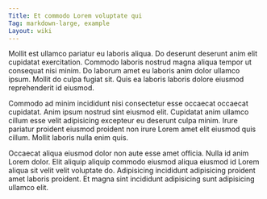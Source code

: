 ```yaml
---
Title: Et commodo Lorem voluptate qui
Tag: markdown-large, example
Layout: wiki
---
```

Mollit est ullamco pariatur eu laboris aliqua. Do deserunt deserunt anim elit cupidatat exercitation. Commodo laboris nostrud magna aliqua tempor ut consequat nisi minim. Do laborum amet eu laboris anim dolor ullamco ipsum. Mollit do culpa fugiat sit. Quis ea laboris laboris dolore eiusmod reprehenderit id eiusmod.

Commodo ad minim incididunt nisi consectetur esse occaecat occaecat cupidatat. Anim ipsum nostrud sint eiusmod elit. Cupidatat anim ullamco cillum esse velit adipisicing excepteur eu deserunt culpa minim. Irure pariatur proident eiusmod proident non irure Lorem amet elit eiusmod quis cillum. Mollit laboris nulla enim quis.

Occaecat aliqua eiusmod dolor non aute esse amet officia. Nulla id anim Lorem dolor. Elit aliquip aliquip commodo eiusmod aliqua eiusmod id Lorem aliqua sit velit velit voluptate do. Adipisicing incididunt adipisicing proident amet laboris proident. Et magna sint incididunt adipisicing sunt adipisicing ullamco elit.